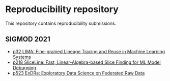 # Reproducibility repository

This repository contains reproducibility submissions.

## SIGMOD 2021

- [p32 LIMA: Fine-grained Lineage Tracing and Reuse in Machine Learning Systems](sigmod2021-LIMA-p32/README.md)
- [p218 SliceLine: Fast, Linear-Algebra-based Slice Finding for ML Model Debugging](sigmod2021-sliceline-p218/README.md)
- [p523 ExDRa: Exploratory Data Science on Federated Raw Data](sigmod2021-exdra-p523/README.md)
